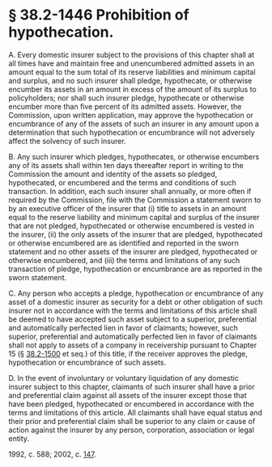 # § 38.2-1446 Prohibition of hypothecation.

<p>A. Every domestic insurer subject to the provisions of this chapter shall at all times have and maintain free and unencumbered admitted assets in an amount equal to the sum total of its reserve liabilities and minimum capital and surplus, and no such insurer shall pledge, hypothecate, or otherwise encumber its assets in an amount in excess of the amount of its surplus to policyholders; nor shall such insurer pledge, hypothecate or otherwise encumber more than five percent of its admitted assets. However, the Commission, upon written application, may approve the hypothecation or encumbrance of any of the assets of such an insurer in any amount upon a determination that such hypothecation or encumbrance will not adversely affect the solvency of such insurer.</p><p>B. Any such insurer which pledges, hypothecates, or otherwise encumbers any of its assets shall within ten days thereafter report in writing to the Commission the amount and identity of the assets so pledged, hypothecated, or encumbered and the terms and conditions of such transaction. In addition, each such insurer shall annually, or more often if required by the Commission, file with the Commission a statement sworn to by an executive officer of the insurer that (i) title to assets in an amount equal to the reserve liability and minimum capital and surplus of the insurer that are not pledged, hypothecated or otherwise encumbered is vested in the insurer, (ii) the only assets of the insurer that are pledged, hypothecated or otherwise encumbered are as identified and reported in the sworn statement and no other assets of the insurer are pledged, hypothecated or otherwise encumbered, and (iii) the terms and limitations of any such transaction of pledge, hypothecation or encumbrance are as reported in the sworn statement.</p><p>C. Any person who accepts a pledge, hypothecation or encumbrance of any asset of a domestic insurer as security for a debt or other obligation of such insurer not in accordance with the terms and limitations of this article shall be deemed to have accepted such asset subject to a superior, preferential and automatically perfected lien in favor of claimants; however, such superior, preferential and automatically perfected lien in favor of claimants shall not apply to assets of a company in receivership pursuant to Chapter 15 (§ <a href='http://law.lis.virginia.gov/vacode/38.2-1500/'>38.2-1500</a> et seq.) of this title, if the receiver approves the pledge, hypothecation or encumbrance of such assets.</p><p>D. In the event of involuntary or voluntary liquidation of any domestic insurer subject to this chapter, claimants of such insurer shall have a prior and preferential claim against all assets of the insurer except those that have been pledged, hypothecated or encumbered in accordance with the terms and limitations of this article. All claimants shall have equal status and their prior and preferential claim shall be superior to any claim or cause of action against the insurer by any person, corporation, association or legal entity.</p><p>1992, c. 588; 2002, c. <a href='http://lis.virginia.gov/cgi-bin/legp604.exe?021+ful+CHAP0147'>147</a>.</p>